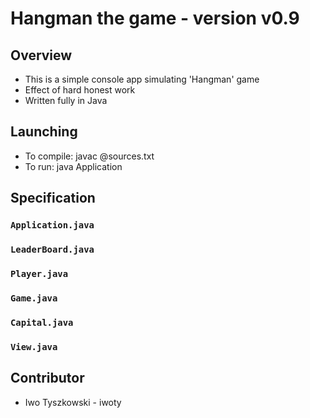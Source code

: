 # Hangman the game - version v0.9

## Overview
* This is a simple console app simulating 'Hangman' game
* Effect of hard honest work
* Written fully in Java

## Launching
* To compile: javac @sources.txt
* To run: java Application

## Specification

### **`Application.java`**

### **`LeaderBoard.java`**

### **`Player.java`**

### **`Game.java`**

### **`Capital.java`**

### **`View.java`**

## Contributor
* Iwo Tyszkowski - iwoty
